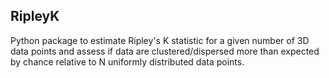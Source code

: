 ## RipleyK

Python package to estimate Ripley's K statistic for a given number of 3D data points and assess if data are clustered/dispersed more than expected by chance relative to N uniformly distributed data points.
